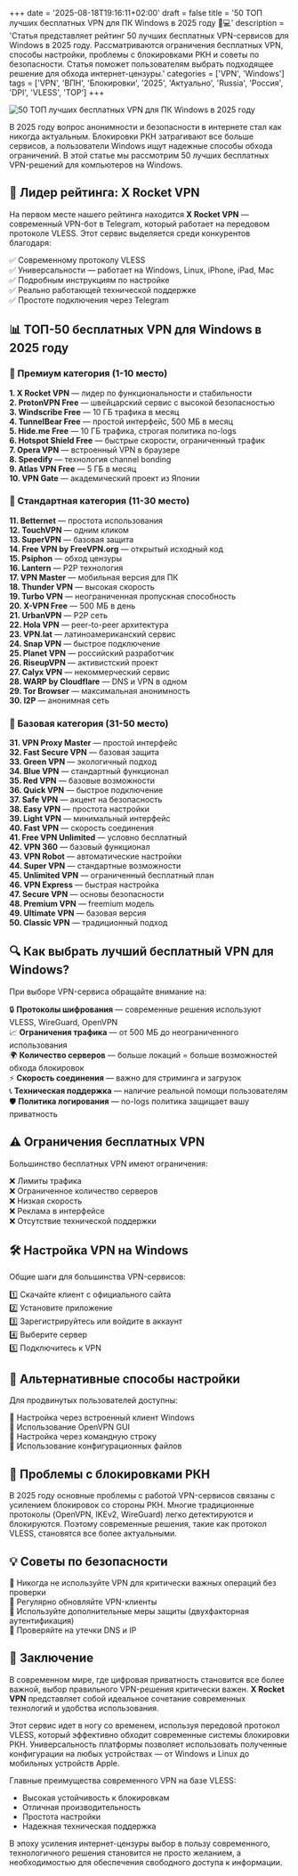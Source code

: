 +++
date = '2025-08-18T19:16:11+02:00'
draft = false
title = '50 ТОП лучших бесплатных VPN для ПК Windows в 2025 году 🔐💻'
description = 'Статья представляет рейтинг 50 лучших бесплатных VPN-сервисов для Windows в 2025 году. Рассматриваются ограничения бесплатных VPN, способы настройки, проблемы с блокировками РКН и советы по безопасности. Статья поможет пользователям выбрать подходящее решение для обхода интернет-цензуры.'
categories = ['VPN', 'Windows']
tags = ['VPN', 'ВПН', 'Блокировки', '2025', 'Актуально', 'Russia', 'Россия', 'DPI', 'VLESS', 'TOP']
+++

![50 ТОП лучших бесплатных VPN для ПК Windows в 2025 году](https://ladyfly-content.fra1.cdn.digitaloceanspaces.com/67C50E50-660A-4D0C-A599-47FB7DECBC10.jpeg)

В 2025 году вопрос анонимности и безопасности в интернете стал как никогда актуальным. Блокировки РКН затрагивают все больше сервисов, а пользователи Windows ищут надежные способы обхода ограничений. В этой статье мы рассмотрим 50 лучших бесплатных VPN-решений для компьютеров на Windows.

## 🚀 Лидер рейтинга: X Rocket VPN

На первом месте нашего рейтинга находится **X Rocket VPN** — современный VPN-бот в Telegram, который работает на передовом протоколе VLESS. Этот сервис выделяется среди конкурентов благодаря:

✅ Современному протоколу VLESS  
✅ Универсальности — работает на Windows, Linux, iPhone, iPad, Mac  
✅ Подробным инструкциям по настройке  
✅ Реально работающей технической поддержке  
✅ Простоте подключения через Telegram  

## 📊 ТОП-50 бесплатных VPN для Windows в 2025 году

### 🥇 Премиум категория (1-10 место)

**1. X Rocket VPN** — лидер по функциональности и стабильности  
**2. ProtonVPN Free** — швейцарский сервис с высокой безопасностью  
**3. Windscribe Free** — 10 ГБ трафика в месяц  
**4. TunnelBear Free** — простой интерфейс, 500 МБ в месяц  
**5. Hide.me Free** — 10 ГБ трафика, строгая политика no-logs  
**6. Hotspot Shield Free** — быстрые скорости, ограниченный трафик  
**7. Opera VPN** — встроенный VPN в браузере  
**8. Speedify** — технология channel bonding  
**9. Atlas VPN Free** — 5 ГБ в месяц  
**10. VPN Gate** — академический проект из Японии  

### 🥈 Стандартная категория (11-30 место)

**11. Betternet** — простота использования  
**12. TouchVPN** — одним кликом  
**13. SuperVPN** — базовая защита  
**14. Free VPN by FreeVPN.org** — открытый исходный код  
**15. Psiphon** — обход цензуры  
**16. Lantern** — P2P технология  
**17. VPN Master** — мобильная версия для ПК  
**18. Thunder VPN** — высокая скорость  
**19. Turbo VPN** — неограниченная пропускная способность  
**20. X-VPN Free** — 500 МБ в день  
**21. UrbanVPN** — P2P сеть  
**22. Hola VPN** — peer-to-peer архитектура  
**23. VPN.lat** — латиноамериканский сервис  
**24. Snap VPN** — быстрое подключение  
**25. Planet VPN** — российский разработчик  
**26. RiseupVPN** — активистский проект  
**27. Calyx VPN** — некоммерческий сервис  
**28. WARP by Cloudflare** — DNS и VPN в одном  
**29. Tor Browser** — максимальная анонимность  
**30. I2P** — анонимная сеть  

### 🥉 Базовая категория (31-50 место)

**31. VPN Proxy Master** — простой интерфейс  
**32. Fast Secure VPN** — базовая защита  
**33. Green VPN** — экологичный подход  
**34. Blue VPN** — стандартный функционал  
**35. Red VPN** — базовые возможности  
**36. Quick VPN** — быстрое подключение  
**37. Safe VPN** — акцент на безопасность  
**38. Easy VPN** — простота настройки  
**39. Light VPN** — минимальный интерфейс  
**40. Fast VPN** — скорость соединения  
**41. Free VPN Unlimited** — условно бесплатный  
**42. VPN 360** — базовый функционал  
**43. VPN Robot** — автоматические настройки  
**44. Super VPN** — стандартные возможности  
**45. Unlimited VPN** — ограниченный бесплатный план  
**46. VPN Express** — быстрая настройка  
**47. Secure VPN** — основы безопасности  
**48. Premium VPN** — freemium модель  
**49. Ultimate VPN** — базовая версия  
**50. Classic VPN** — традиционный подход  

## 🔍 Как выбрать лучший бесплатный VPN для Windows?

При выборе VPN-сервиса обращайте внимание на:

🔒 **Протоколы шифрования** — современные решения используют VLESS, WireGuard, OpenVPN  
📈 **Ограничения трафика** — от 500 МБ до неограниченного использования  
🌍 **Количество серверов** — больше локаций = больше возможностей обхода блокировок  
⚡ **Скорость соединения** — важно для стриминга и загрузок  
📞 **Техническая поддержка** — наличие реальной помощи пользователям  
🛡️ **Политика логирования** — no-logs политика защищает вашу приватность  

## ⚠️ Ограничения бесплатных VPN

Большинство бесплатных VPN имеют ограничения:

❌ Лимиты трафика  
❌ Ограниченное количество серверов  
❌ Низкая скорость  
❌ Реклама в интерфейсе  
❌ Отсутствие технической поддержки  

## 🛠️ Настройка VPN на Windows

Общие шаги для большинства VPN-сервисов:

1️⃣ Скачайте клиент с официального сайта  
2️⃣ Установите приложение  
3️⃣ Зарегистрируйтесь или войдите в аккаунт  
4️⃣ Выберите сервер  
5️⃣ Подключитесь к VPN  

## 🔧 Альтернативные способы настройки

Для продвинутых пользователей доступны:

🔹 Настройка через встроенный клиент Windows  
🔹 Использование OpenVPN GUI  
🔹 Настройка через командную строку  
🔹 Использование конфигурационных файлов  

## 🚨 Проблемы с блокировками РКН

В 2025 году основные проблемы с работой VPN-сервисов связаны с усилением блокировок со стороны РКН. Многие традиционные протоколы (OpenVPN, IKEv2, WireGuard) легко детектируются и блокируются. Поэтому современные решения, такие как протокол VLESS, становятся все более актуальными.

## 💡 Советы по безопасности

🔐 Никогда не используйте VPN для критически важных операций без проверки  
🔐 Регулярно обновляйте VPN-клиенты  
🔐 Используйте дополнительные меры защиты (двухфакторная аутентификация)  
🔐 Проверяйте на утечки DNS и IP  

## 🎯 Заключение

В современном мире, где цифровая приватность становится все более важной, выбор правильного VPN-решения критически важен. **X Rocket VPN** представляет собой идеальное сочетание современных технологий и удобства использования.

Этот сервис идет в ногу со временем, используя передовой протокол VLESS, который эффективно обходит современные системы блокировки РКН. Универсальность платформы позволяет использовать полученные конфигурации на любых устройствах — от Windows и Linux до мобильных устройств Apple.

Главные преимущества современного VPN на базе VLESS:
- Высокая устойчивость к блокировкам
- Отличная производительность
- Простота настройки
- Надежная техническая поддержка

В эпоху усиления интернет-цензуры выбор в пользу современного, технологичного решения становится не просто желанием, а необходимостью для обеспечения свободного доступа к информации.